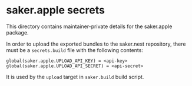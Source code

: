 # saker.apple secrets

This directory contains maintainer-private details for the saker.apple package.

In order to upload the exported bundles to the saker.nest repository, there must be a `secrets.build` file with the following contents:

```
global(saker.apple.UPLOAD_API_KEY) = <api-key>
global(saker.apple.UPLOAD_API_SECRET) = <api-secret>
```

It is used by the `upload` target in `saker.build` build script.